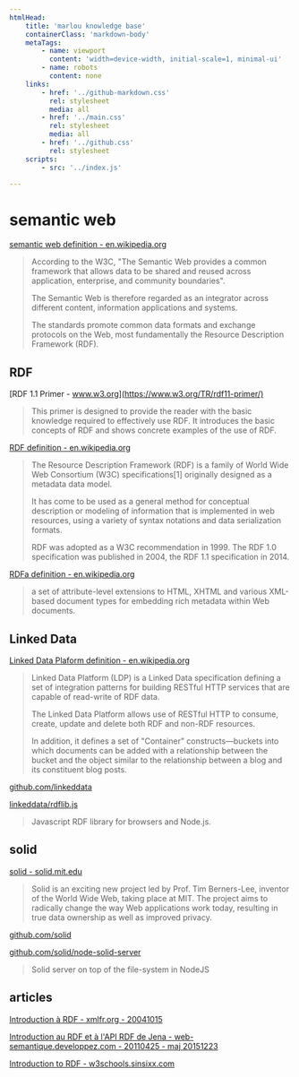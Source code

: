 ```yaml
---
htmlHead:
    title: 'marlou knowledge base' 
    containerClass: 'markdown-body'
    metaTags:
        - name: viewport
          content: 'width=device-width, initial-scale=1, minimal-ui'
        - name: robots
          content: none
    links:
        - href: '../github-markdown.css'
          rel: stylesheet
          media: all
        - href: '../main.css'
          rel: stylesheet
          media: all
        - href: '../github.css'
          rel: stylesheet
    scripts:
        - src: '../index.js'

---
```


# semantic web

[semantic web definition - en.wikipedia.org](https://en.wikipedia.org/wiki/Semantic_Web)

> According to the W3C, "The Semantic Web provides a common framework that allows data to be shared and reused across application, enterprise, and community boundaries".
> 
> The Semantic Web is therefore regarded as an integrator across different content, information applications and systems.
> 
> The standards promote common data formats and exchange protocols on the Web, most fundamentally the Resource Description Framework (RDF).

## RDF

[RDF 1.1 Primer - www.w3.org](https://www.w3.org/TR/rdf11-primer/)

> This primer is designed to provide the reader with the basic knowledge required to effectively use RDF. It introduces the basic concepts of RDF and shows concrete examples of the use of RDF.

[RDF definition - en.wikipedia.org](https://en.wikipedia.org/wiki/Resource_Description_Framework)

> The Resource Description Framework (RDF) is a family of World Wide Web Consortium (W3C) specifications[1] originally designed as a metadata data model.
> 
> It has come to be used as a general method for conceptual description or modeling of information that is implemented in web resources, using a variety of syntax notations and data serialization formats.
> 
> RDF was adopted as a W3C recommendation in 1999. The RDF 1.0 specification was published in 2004, the RDF 1.1 specification in 2014.

[RDFa definition - en.wikipedia.org](https://en.wikipedia.org/wiki/RDFa)

> a set of attribute-level extensions to HTML, XHTML and various XML-based document types for embedding rich metadata within Web documents.

## Linked Data

[Linked Data Plaform definition - en.wikipedia.org](https://en.wikipedia.org/wiki/Linked_Data_Platform)

> Linked Data Platform (LDP) is a Linked Data specification defining a set of integration patterns for building RESTful HTTP services that are capable of read-write of RDF data.
> 
> The Linked Data Platform allows use of RESTful HTTP to consume, create, update and delete both RDF and non-RDF resources.
> 
> In addition, it defines a set of "Container" constructs—buckets into which documents can be added with a relationship between the bucket and the object similar to the relationship between a blog and its constituent blog posts.

[github.com/linkeddata](https://github.com/linkeddata)

[linkeddata/rdflib.js](https://github.com/linkeddata/rdflib.js)

> Javascript RDF library for browsers and Node.js.

## solid

[solid - solid.mit.edu](https://solid.mit.edu/)

> Solid is an exciting new project led by Prof. Tim Berners-Lee, inventor of the World Wide Web, taking place at MIT. The project aims to radically change the way Web applications work today, resulting in true data ownership as well as improved privacy. 

[github.com/solid](https://github.com/solid)

[github.com/solid/node-solid-server](https://github.com/solid/node-solid-server)

> Solid server on top of the file-system in NodeJS

## articles

[Introduction à RDF - xmlfr.org - 20041015](http://xmlfr.org/documentations/tutoriels/041015-0001)

[Introduction au RDF et à l'API RDF de Jena - web-semantique.developpez.com - 20110425 - maj 20151223](https://web-semantique.developpez.com/tutoriels/jena/introduction-rdf/)

[Introduction to RDF - w3schools.sinsixx.com](http://w3schools.sinsixx.com/rdf/rdf_intro.asp.htm)
